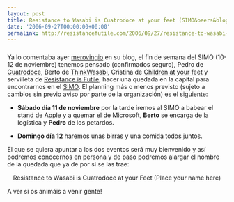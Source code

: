 ```yaml
---
layout: post
title: Resistance to Wasabi is Cuatrodoce at your feet (SIMO&beers&blogs, vaya)
date: '2006-09-27T00:00:00+00:00'
permalink: http://resistancefutile.com/2006/09/27/resistance-to-wasabi-is-cuatrodoce-at-your-feet-simobeersblogs-vaya/
---
```

<a href="http://www.ifema.es/ferias/simo/default.html"><img style="display:block; margin:0px auto 10px; text-align:center;cursor:pointer; cursor:hand;" src="http://photos1.blogger.com/blogger2/4553/2422/1600/251758843_45c728a8a9.jpg" border="0" alt="" /></a>Ya lo comentaba ayer <a href="http://alchapar.blogsome.com/2006/09/25/p147/">merovingio</a> en su blog, el fin de semana del SIMO (10-12 de noviembre) tenemos pensado (confirmados seguro), Pedro de <a href="http://cuatrodoce.blogsome.com/">Cuatrodoce</a>, Berto de <a href="http://www.thinkwasabi.com/">ThinkWasabi</a>, Cristina de <a href="http://childrenatyourfeet.blogspot.com/">Children at your feet</a> y servilleta de <a href="http://resistancefutile.blogspot.com/">Resistance is Futile</a>, hacer una quedada en la capital para encontrarnos en el <a href="http://www.ifema.es/ferias/simo/default.html">SIMO</a>. El planning más o menos previsto (sujeto a cambios sin previo aviso por parte de la organización) es el siguiente:

- <span style="font-weight:bold;">Sábado día 11 de noviembre</span> por la tarde iremos al SIMO a babear el stand de Apple y a quemar el de Microsoft, <span style="font-weight:bold;">Berto</span> se encarga de la logística y <span style="font-weight:bold;">Pedro</span> de los petardos.

- <span style="font-weight:bold;">Domingo día 12</span> haremos unas birras y una comida todos juntos.

El que se quiera apuntar a los dos eventos será muy bienvenido y así podremos conocernos en persona y de paso podremos alargar el nombre de la quedada que ya de por sí se las trae:
<p align="center">Resistance to Wasabi is Cuatrodoce at your Feet (Place your name here)</p>A ver si os animáis a venir gente!
<p></p>

